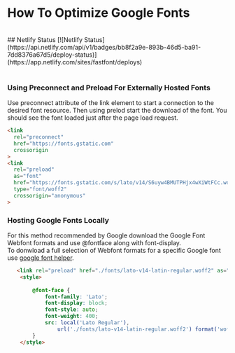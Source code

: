 
# How To Optimize Google Fonts
<br/>
## Netlify Status
[![Netlify Status](https://api.netlify.com/api/v1/badges/bb8f2a9e-893b-46d5-ba91-7dd8376a67d5/deploy-status)](https://app.netlify.com/sites/fastfont/deploys)
<br/>
<br/>
 
 ### Using Preconnect and Preload For Externally Hosted Fonts
 Use preconnect attribute of the link element to start a connection to the desired font resource. Then using prelod start the download of the font. You should see the font loaded just after the page load request.
  ```html
  <link 
    rel="preconnect" 
    href="https://fonts.gstatic.com" 
    crossorigin
  >
  <link 
    rel="preload" 
    as="font" 
    href="https://fonts.gstatic.com/s/lato/v14/S6uyw4BMUTPHjx4wXiWtFCc.woff2" 
    type="font/woff2"
    crossorigin="anonymous"
  >
  ```
 
### Hosting Google Fonts Locally
For this method recommended by Google download the Google Font Webfont formats and use @fontface along with font-display.<br/>
To donwload a full selection of Webfont formats for a specific Google font use [google font helper](https://google-webfonts-helper.herokuapp.com/fonts).

```html
   <link rel="preload" href="./fonts/lato-v14-latin-regular.woff2" as="font" crossorigin>
    <style>
      
        @font-face {
            font-family: 'Lato';
            font-display: block;
            font-style: auto;
            font-weight: 400;
            src: local('Lato Regular'),
                url('./fonts/lato-v14-latin-regular.woff2') format('woff2');
        }
    </style>
```

 
 